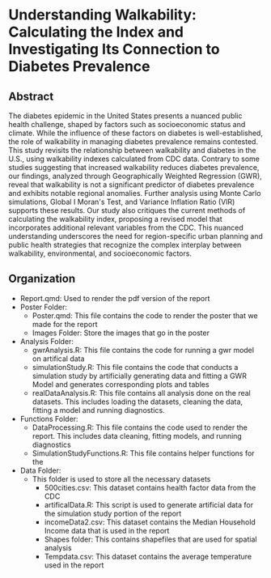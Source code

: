 # Understanding Walkability: Calculating the Index and Investigating Its Connection to Diabetes Prevalence


## Abstract

The diabetes epidemic in the United States presents a nuanced public health challenge, shaped by factors such as socioeconomic status and climate. While the influence of these factors on diabetes is well-established, the role of walkability in managing diabetes prevalence remains contested. This study revisits the relationship between walkability and diabetes in the U.S., using walkability indexes calculated from CDC data. Contrary to some studies suggesting that increased walkability reduces diabetes prevalence, our findings, analyzed through Geographically Weighted Regression (GWR), reveal that walkability is not a significant predictor of diabetes prevalence and exhibits notable regional anomalies. Further analysis using Monte Carlo simulations, Global I Moran's Test, and Variance Inflation Ratio (VIR) supports these results. Our study also critiques the current methods of calculating the walkability index, proposing a revised model that incorporates additional relevant variables from the CDC. This nuanced understanding underscores the need for region-specific urban planning and public health strategies that recognize the complex interplay between walkability, environmental, and socioeconomic factors.



## Organization

- Report.qmd: Used to render the pdf version of the report
- Poster Folder:
  - Poster.qmd: This file contains the code to render the poster that we made for the report
  - Images Folder: Store the images that go in the poster
- Analysis Folder:
  - gwrAnalysis.R: This file contains the code for running a gwr model on artifical data
  - simulationStudy.R: This file contains the code that conducts a simulation study by artificially generating data and fitting a GWR Model and generates corresponding plots and tables
  - realDataAnalysis.R: This file contains all analysis done on the real datasets. This includes loading the datasets, cleaning the data, fitting a model and running diagnostics.
- Functions Folder:
  - DataProcessing.R: This file contains the code used to render the report. This includes data cleaning, fitting models, and running diagnostics
  - SimulationStudyFunctions.R: This file contains helper functions for the
- Data Folder:
  - This folder is used to store all the necessary datasets
    - 500cities.csv: This dataset contains health factor data from the CDC
    - artificalData.R: This script is used to generate artificial data for the simulation study portion of the report
    - incomeData2.csv: This dataset contains the Median Household Income data that is used in the report
    - Shapes folder: This contains shapefiles that are used for spatial analysis
    - Tempdata.csv: This dataset contains the average temperature used in the report